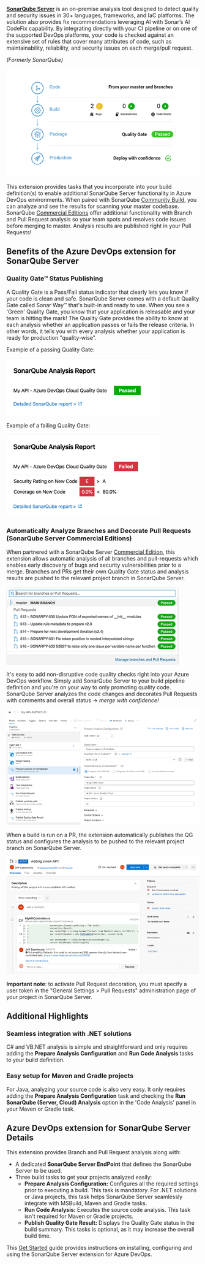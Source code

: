**[SonarQube Server][SQS]** is an on-premise analysis tool designed to detect quality and security issues in 30+ languages, frameworks, and IaC platforms. The solution also provides fix recommendations leveraging AI with Sonar’s AI CodeFix capability. By integrating directly with your CI pipeline or on one of the supported DevOps platforms, your code is checked against an extensive set of rules that cover many attributes of code, such as maintainability, reliability, and security issues on each merge/pull request.

_(Formerly SonarQube)_

![SonarQube Server in Your Workflow](img/tasks.png)

This extension provides tasks that you incorporate into your build definition(s) to enable additional SonarQube Server functionality in Azure DevOps environments. When paired with SonarQube [Community Build][CB], you can analyze and see the results for scanning your master codebase. SonarQube [Commercial Editions][CE] offer additional functionality with Branch and Pull Request analysis so your team spots and resolves code issues before merging to master. Analysis results are published right in your Pull Requests!

## Benefits of the Azure DevOps extension for SonarQube Server

### Quality Gate™ Status Publishing

A Quality Gate is a Pass/Fail status indicator that clearly lets you know if your code is clean and safe. SonarQube Server comes with a default Quality Gate called Sonar Way™ that's built-in and ready to use. When you see a 'Green' Quality Gate, you know that your application is releasable and your team is hitting the mark! The Quality Gate provides the ability to know at each analysis whether an application passes or fails the release criteria. In other words, it tells you with every analysis whether your application is ready for production "quality-wise".

Example of a passing Quality Gate:

![Passed Quality Gate](img/sq-analysis-report-passed.png)

Example of a failing Quality Gate:

![Failed Quality Gate](img/sq-analysis-report-failed.png)

### Automatically Analyze Branches and Decorate Pull Requests (SonarQube Server Commercial Editions)

When partnered with a SonarQube Server [Commercial Edition][CE], this extension allows automatic analysis of all branches and pull-requests which enables early discovery of bugs and security vulnerabilities prior to a merge. Branches and PRs get their own Quality Gate status and analysis results are pushed to the relevant project branch in SonarQube Server.

![Branches](img/branches.png)

It's easy to add non-disruptive code quality checks right into your Azure DevOps workflow. Simply add SonarQube Server to your build pipeline definition and you're on your way to only promoting quality code. SonarQube Server analyzes the code changes and decorates Pull Requests with comments and overall status -> _merge with confidence!_

![Build Config](img/Build-pipeline.png)

When a build is run on a PR, the extension automatically publishes the QG status and configures the analysis to be pushed to the relevant project branch on SonarQube Server.

![PR-Decoration](img/pull-request-decoration.png)

**Important note**: to activate Pull Request decoration, you must specify a user token in the "General Settings > Pull Requests" administration page of your project in SonarQube Server.

## Additional Highlights

### Seamless integration with .NET solutions

C# and VB.NET analysis is simple and straightforward and only requires adding the **Prepare Analysis Configuration** and **Run Code Analysis** tasks to your build definition.

### Easy setup for Maven and Gradle projects

For Java, analyzing your source code is also very easy. It only requires adding the **Prepare Analysis Configuration** task and checking the **Run SonarQube (Server, Cloud) Analysis** option in the 'Code Analysis' panel in your Maven or Gradle task.

## Azure DevOps extension for SonarQube Server Details

This extension provides Branch and Pull Request analysis along with:

- A dedicated **SonarQube Server EndPoint** that defines the SonarQube Server to be used.
- Three build tasks to get your projects analyzed easily:
  - **Prepare Analysis Configuration:** Configures all the required settings prior to executing a build. This task is mandatory. For .NET solutions or Java projects, this task helps SonarQube Server seamlessly integrate with MSBuild, Maven and Gradle tasks.
  - **Run Code Analysis:** Executes the source code analysis. This task isn't required for Maven or Gradle projects.
  - **Publish Quality Gate Result:** Displays the Quality Gate status in the build summary. This tasks is optional, as it may increase the overall build time.

This [Get Started][getstarted] guide provides instructions on installing, configuring and using the SonarQube Server extension for Azure DevOps.

[SQS]: https://www.sonarsource.com/products/sonarqube/
[CB]: https://www.sonarsource.com/open-source-editions/sonarqube-community-edition/
[CE]: https://www.sonarsource.com/plans-and-pricing/sonarqube/
[getstarted]: https://docs.sonarsource.com/sonarqube/latest/analyzing-source-code/scanners/sonarqube-extension-for-azure-devops/
